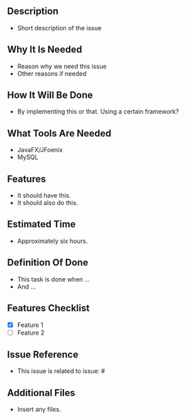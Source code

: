 ## Description
* Short description of the issue

## Why It Is Needed
* Reason why we need this issue
* Other reasons if needed

## How It Will Be Done
* By implementing this or that. Using a certain framework?

## What Tools Are Needed
* JavaFX/JFoenix
* MySQL

## Features
* It should have this.
* It should also do this.

## Estimated Time
* Approximately six hours.

## Definition Of Done
* This task is done when ...
* And ...

## Features Checklist
* [x] Feature 1
* [ ] Feature 2

## Issue Reference
* This issue is related to issue: #

## Additional Files
* Insert any files.